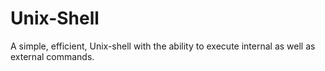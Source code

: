 # Unix-Shell
A simple, efficient, Unix-shell with the ability to execute internal as well as external commands.
